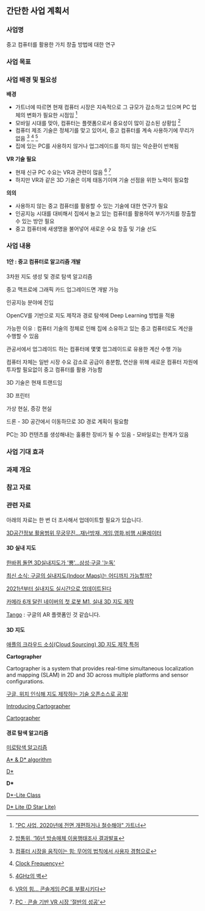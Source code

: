 ## 간단한 사업 계획서

### 사업명

중고 컴퓨터를 활용한 가치 창출 방법에 대한 연구

### 사업 목표

### 사업 배경 및 필요성

**배경**

* 가트너에 따르면 현재 컴퓨터 시장은 지속적으로 그 규모가 감소하고 있으며 PC 업체의 변화가 필요한 시점임 [^ciokorea-31309]
* 모바일 시대를 맞아, 컴퓨터는 플랫폼으로서 중요성이 많이 감소된 상황임 [^policy]
* 컴퓨터 제조 기술은 정체기를 맞고 있어서, 중고 컴퓨터를 계속 사용하기에 무리가 없음 [^macnews-4462] [^cpudb] [^namu-4GHz]
* 집에 있는 PC를 사용하지 않거나 업그레이드를 하지 않는 악순환이 반복됨

**VR 기술 필요**

* 현재 신규 PC 수요는 VR과 관련이 많음 [^chosun-2016112800041] [^thegames]
* 하지만 VR과 같은 3D 기술은 이제 태동기이며 기술 선점을 위한 노력이 필요함

**의의**

* 사용하지 않는 중고 컴퓨터를 활용할 수 있는 기술에 대한 연구가 필요
* 인공지능 시대를 대비해서 집에서 놀고 있는 컴퓨터를 활용하여 부가가치를 창출할 수 있는 방안 필요
* 중고 컴퓨터에 새생명을 불어넣어 새로운 수요 창출 및 기술 선도 

### 사업 내용

#### 1안 : 중고 컴퓨터로 알고리즘 개발

3차원 지도 생성 및 경로 탐색 알고리즘

중고 맥프로에 그래픽 카드 업그레이드면 개발 가능

인공지능 분야에 진입

OpenCV를 기반으로 지도 제작과 경로 탐색에 Deep Learning 방법을 적용

가능한 이유 : 컴퓨터 기술의 정체로 인해 집에 소유하고 있는 중고 컴퓨터로도 계산을 수행할 수 있음

관공서에서 업그레이드 하는 컴퓨터에 몇몇 업그레이드로 유용한 계산 수행 가능

컴퓨터 자체는 일반 시장 수요 감소로 공급이 충분함, 연산을 위해 새로운 컴퓨터 자원에 투자할 필요없이 중고 컴퓨터를 활용 가능함

3D 기술은 현재 트랜드임

3D 프린터

가상 현실, 증강 현실

드론 - 3D 공간에서 이동하므로 3D 경로 계획이 필요함

PC는 3D 컨텐츠를 생성해내는 훌륭한 장비가 될 수 있음 - 모바일로는 한계가 있음

### 사업 기대 효과

### 과제 개요



### 참고 자료

[^ciokorea-31309]: ["PC 사업, 2020년에 전면 개편하거나 철수해야" 가트너](http://www.ciokorea.com/news/31309)

[^policy]: [방통위, ‘16년 방송매체 이용행태조사 결과발표](http://www.korea.kr/policy/pressReleaseView.do?newsId=156174772)

[^macnews-4462]: [컴퓨터 시장을 움직이는 힘: 무어의 법칙에서 사용자 경험으로](http://macnews.tistory.com/4462)

[^cpudb]: [Clock Frequency](http://cpudb.stanford.edu/visualize/clock_frequency)

[^namu-4GHz]: [4GHz의 벽](https://namu.wiki/w/4GHz의%20벽)

[^chosun-2016112800041]: [VR의 힘… 콘솔게임·PC를 부활시키다](http://biz.chosun.com/site/data/html_dir/2016/11/28/2016112800041.html)

[^thegames]: [PCㆍ콘솔 기반 VR 시장 '절반의 성공'](http://www.thegames.co.kr/news/articleView.html?idxno=194419)

### 관련 자료

아래의 자료는 한 번 더 조사해서 업데이트할 필요가 있습니다.

[3D공간정보 활용범위 무궁무진...재난방재, 게임,영화,비행 시뮬레이터](http://www.g-enews.com/ko-kr/view.php?ud=201612221855208315344_1)

#### 3D 실내 지도

[한바퀴 돌면 3D실내지도가 '뿅'…삼성·구글 '눈독'](http://www.hellodd.com/?md=news&mt=view&pid=53559)

[최신 소식: 구글의 실내지도(Indoor Maps)는 어디까지 가능할까?](http://www.sphinfo.com/google-indoor-maps/)

[2021년부터 실내지도 실시간으로 업데이트된다](http://www.msn.com/ko-kr/news/national/2021년부터-실내지도-실시간으로-업데이트된다/ar-AAlENXy)

[카메라 6개 달린 네이버의 첫 로봇 M1, 실내 3D 지도 제작](http://blog.naver.com/PostView.nhn?blogId=tnkfree&logNo=220875801838)

[Tango](https://get.google.com/tango/) : 구글의 AR 플랫폼인 것 같습니다.

#### 3D 지도

[애플의 크라우드 소싱(Cloud Sourcing) 3D 지도 제작 특허](http://hlifeinfo.tistory.com/536)

**Cartographer**

Cartographer is a system that provides real-time simultaneous localization and mapping (SLAM) in 2D and 3D across multiple platforms and sensor configurations.

[구글, 위치 인식해 지도 제작하는 기술 오픈소스로 공개!](http://blog.naver.com/PostView.nhn?blogId=enterprisedb&logNo=220833412472)

[Introducing Cartographer](https://opensource.googleblog.com/2016/10/introducing-cartographer.html)

[Cartographer](https://github.com/googlecartographer)

#### 경로 탐색 알고리즘

[미로탐색 알고리즘](https://namu.wiki/w/미로탐색%20알고리즘)

[A* & D* algorithm](http://airkims.tistory.com/51)

[D\*](https://en.wikipedia.org/wiki/D*)

**D\***

[D*-Lite Class](https://github.com/xho95/dstar-lite) 

[D* Lite (D Star Lite)](https://github.com/azampagl/robotics-d-star-lite)
